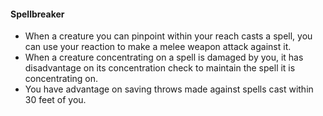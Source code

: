 #### Spellbreaker

- When a creature you can pinpoint within your reach casts a spell, you can use your reaction to make a melee weapon attack against it.
- When a creature concentrating on a spell is damaged by you, it has disadvantage on its concentration check to maintain the spell it is concentrating on.
- You have advantage on saving throws made against spells cast within 30 feet of you.
